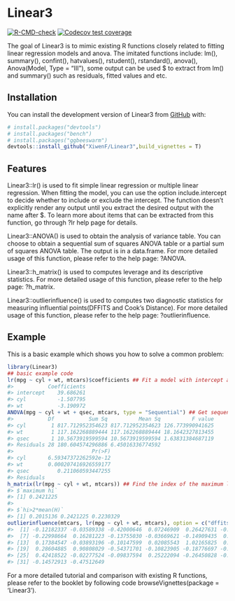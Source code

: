 
<!-- README.md is generated from README.Rmd. Please edit that file -->

# Linear3

<!-- badges: start -->

[![R-CMD-check](https://github.com/XiwenF/Linear3/actions/workflows/R-CMD-check.yaml/badge.svg)](https://github.com/XiwenF/Linear3/actions/workflows/R-CMD-check.yaml)
[![Codecov test
coverage](https://codecov.io/gh/XiwenF/Linear3/branch/master/graph/badge.svg)](https://app.codecov.io/gh/XiwenF/Linear3?branch=master)
<!-- badges: end -->

The goal of Linear3 is to mimic existing R functions closely related to
fitting linear regression models and anova. The imitated functions
include: lm(), summary(), confint(), hatvalues(), rstudent(),
rstandard(), anova(), Anova(Model, Type = “III”), some output can be
used \$ to extract from lm() and summary() such as residuals, fitted
values and etc.

## Installation

You can install the development version of Linear3 from
[GitHub](https://github.com/) with:

``` r
# install.packages("devtools")
# install.packages("bench")
# install.packages("ggbeeswarm")
devtools::install_github("XiwenF/Linear3",build_vignettes = T)
```

## Features

Linear3::lr() is used to fit simple linear regression or multiple linear
regression. When fitting the model, you can use the option
include.intercept to decide whether to include or exclude the intercept.
The function doesn’t explicitly render any output until you extract the
desired output with the name after \$. To learn more about items that
can be extracted from this function, go through ?lr help page for
details.

Linear3::ANOVA() is used to obtain the analysis of variance table. You
can choose to obtain a sequential sum of squares ANOVA table or a
partial sum of squares ANOVA table. The output is in a data.frame. For
more detailed usage of this function, please refer to the help page:
?ANOVA.

Linear3::h_matrix() is used to computes leverage and its descriptive
statistics. For more detailed usage of this function, please refer to
the help page: ?h_matrix.

Linear3::outlierinfluence() is used to computes two diagnostic
statistics for measuring influential points(DFFITS and Cook’s Distance).
For more detailed usage of this function, please refer to the help page:
?outlierinfluence.

## Example

This is a basic example which shows you how to solve a common problem:

``` r
library(Linear3)
## basic example code
lr(mpg ~ cyl + wt, mtcars)$coefficients ## Fit a model with intercept and extract coefficients
#>           Coefficients
#> intercept    39.686261
#> cyl          -1.507795
#> wt           -3.190972
ANOVA(mpg ~ cyl + wt + qsec, mtcars, type = "Sequential") ## Get sequential sums of squares 
#>           Df           Sum Sq          Mean Sq          F value
#> cyl        1 817.712952354623 817.712952354623 126.773990941625
#> wt         1 117.162268889444 117.162268889444 18.1642327813455
#> qsec       1 10.5673919599594 10.5673919599594 1.63831384687119
#> Residuals 28 180.604574296886 6.45016336774592                 
#>                         Pr(>F)
#> cyl       6.59347372262592e-12
#> wt        0.000207416926559177
#> qsec         0.211060593447255
#> Residuals
h_matrix(lr(mpg ~ cyl + wt, mtcars)) ## Find the index of the maximum leverage value 
#> $`maximum hi`
#> [1] 0.2421225
#> 
#> $`hi>2*mean(H)`
#> [1] 0.2015136 0.2421225 0.2230329
outlierinfluence(mtcars, lr(mpg ~ cyl + wt, mtcars), option = c("dffits")) ## Compute the DIFFTS for measuring points of influence
#>  [1] -0.12182337 -0.03589338 -0.42000646  0.07246909  0.26427631 -0.12133687
#>  [7] -0.22998664  0.16281223 -0.13755030 -0.03669621 -0.14909435  0.18559308
#> [13]  0.17384547 -0.03893196 -0.10147599  0.02085543  1.02165825  0.75429239
#> [19]  0.28604885  0.90808029 -0.54371701 -0.10823905 -0.18776697 -0.22166541
#> [25]  0.42418522 -0.02277524 -0.09837594  0.25222094 -0.26450828 -0.17700048
#> [31] -0.14572913 -0.47512649
```

For a more detailed tutorial and comparison with existing R functions,
please refer to the booklet by following code browseVignettes(package =
‘Linear3’).
